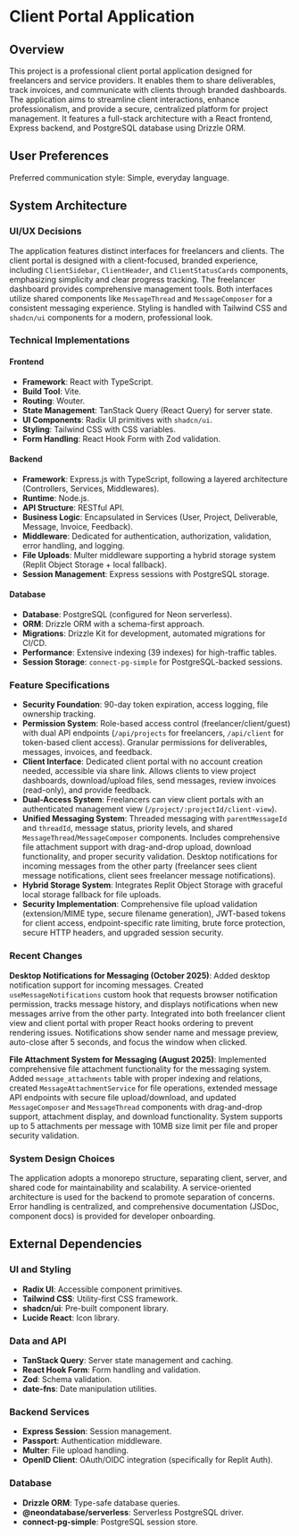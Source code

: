 # Client Portal Application

## Overview
This project is a professional client portal application designed for freelancers and service providers. It enables them to share deliverables, track invoices, and communicate with clients through branded dashboards. The application aims to streamline client interactions, enhance professionalism, and provide a secure, centralized platform for project management. It features a full-stack architecture with a React frontend, Express backend, and PostgreSQL database using Drizzle ORM.

## User Preferences
Preferred communication style: Simple, everyday language.

## System Architecture

### UI/UX Decisions
The application features distinct interfaces for freelancers and clients. The client portal is designed with a client-focused, branded experience, including `ClientSidebar`, `ClientHeader`, and `ClientStatusCards` components, emphasizing simplicity and clear progress tracking. The freelancer dashboard provides comprehensive management tools. Both interfaces utilize shared components like `MessageThread` and `MessageComposer` for a consistent messaging experience. Styling is handled with Tailwind CSS and `shadcn/ui` components for a modern, professional look.

### Technical Implementations

#### Frontend
- **Framework**: React with TypeScript.
- **Build Tool**: Vite.
- **Routing**: Wouter.
- **State Management**: TanStack Query (React Query) for server state.
- **UI Components**: Radix UI primitives with `shadcn/ui`.
- **Styling**: Tailwind CSS with CSS variables.
- **Form Handling**: React Hook Form with Zod validation.

#### Backend
- **Framework**: Express.js with TypeScript, following a layered architecture (Controllers, Services, Middlewares).
- **Runtime**: Node.js.
- **API Structure**: RESTful API.
- **Business Logic**: Encapsulated in Services (User, Project, Deliverable, Message, Invoice, Feedback).
- **Middleware**: Dedicated for authentication, authorization, validation, error handling, and logging.
- **File Uploads**: Multer middleware supporting a hybrid storage system (Replit Object Storage + local fallback).
- **Session Management**: Express sessions with PostgreSQL storage.

#### Database
- **Database**: PostgreSQL (configured for Neon serverless).
- **ORM**: Drizzle ORM with a schema-first approach.
- **Migrations**: Drizzle Kit for development, automated migrations for CI/CD.
- **Performance**: Extensive indexing (39 indexes) for high-traffic tables.
- **Session Storage**: `connect-pg-simple` for PostgreSQL-backed sessions.

### Feature Specifications
- **Security Foundation**: 90-day token expiration, access logging, file ownership tracking.
- **Permission System**: Role-based access control (freelancer/client/guest) with dual API endpoints (`/api/projects` for freelancers, `/api/client` for token-based client access). Granular permissions for deliverables, messages, invoices, and feedback.
- **Client Interface**: Dedicated client portal with no account creation needed, accessible via share link. Allows clients to view project dashboards, download/upload files, send messages, review invoices (read-only), and provide feedback.
- **Dual-Access System**: Freelancers can view client portals with an authenticated management view (`/project/:projectId/client-view`).
- **Unified Messaging System**: Threaded messaging with `parentMessageId` and `threadId`, message status, priority levels, and shared `MessageThread`/`MessageComposer` components. Includes comprehensive file attachment support with drag-and-drop upload, download functionality, and proper security validation. Desktop notifications for incoming messages from the other party (freelancer sees client message notifications, client sees freelancer message notifications).
- **Hybrid Storage System**: Integrates Replit Object Storage with graceful local storage fallback for file uploads.
- **Security Implementation**: Comprehensive file upload validation (extension/MIME type, secure filename generation), JWT-based tokens for client access, endpoint-specific rate limiting, brute force protection, secure HTTP headers, and upgraded session security.

### Recent Changes
**Desktop Notifications for Messaging (October 2025)**: Added desktop notification support for incoming messages. Created `useMessageNotifications` custom hook that requests browser notification permission, tracks message history, and displays notifications when new messages arrive from the other party. Integrated into both freelancer client view and client portal with proper React hooks ordering to prevent rendering issues. Notifications show sender name and message preview, auto-close after 5 seconds, and focus the window when clicked.

**File Attachment System for Messaging (August 2025)**: Implemented comprehensive file attachment functionality for the messaging system. Added `message_attachments` table with proper indexing and relations, created `MessageAttachmentService` for file operations, extended message API endpoints with secure file upload/download, and updated `MessageComposer` and `MessageThread` components with drag-and-drop support, attachment display, and download functionality. System supports up to 5 attachments per message with 10MB size limit per file and proper security validation.

### System Design Choices
The application adopts a monorepo structure, separating client, server, and shared code for maintainability and scalability. A service-oriented architecture is used for the backend to promote separation of concerns. Error handling is centralized, and comprehensive documentation (JSDoc, component docs) is provided for developer onboarding.

## External Dependencies

### UI and Styling
- **Radix UI**: Accessible component primitives.
- **Tailwind CSS**: Utility-first CSS framework.
- **shadcn/ui**: Pre-built component library.
- **Lucide React**: Icon library.

### Data and API
- **TanStack Query**: Server state management and caching.
- **React Hook Form**: Form handling and validation.
- **Zod**: Schema validation.
- **date-fns**: Date manipulation utilities.

### Backend Services
- **Express Session**: Session management.
- **Passport**: Authentication middleware.
- **Multer**: File upload handling.
- **OpenID Client**: OAuth/OIDC integration (specifically for Replit Auth).

### Database
- **Drizzle ORM**: Type-safe database queries.
- **@neondatabase/serverless**: Serverless PostgreSQL driver.
- **connect-pg-simple**: PostgreSQL session store.